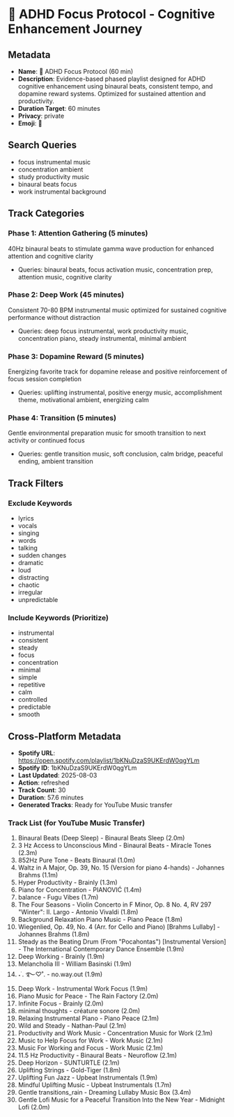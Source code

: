 # 🧠 ADHD Focus Protocol - Cognitive Enhancement Journey

## Metadata
- **Name**: 🧠 ADHD Focus Protocol (60 min)
- **Description**: Evidence-based phased playlist designed for ADHD cognitive enhancement using binaural beats, consistent tempo, and dopamine reward systems. Optimized for sustained attention and productivity.
- **Duration Target**: 60 minutes
- **Privacy**: private
- **Emoji**: 🧠

## Search Queries
- focus instrumental music
- concentration ambient
- study productivity music
- binaural beats focus
- work instrumental background

## Track Categories
### Phase 1: Attention Gathering (5 minutes)
40Hz binaural beats to stimulate gamma wave production for enhanced attention and cognitive clarity
- Queries: binaural beats, focus activation music, concentration prep, attention music, cognitive clarity

### Phase 2: Deep Work (45 minutes)
Consistent 70-80 BPM instrumental music optimized for sustained cognitive performance without distraction
- Queries: deep focus instrumental, work productivity music, concentration piano, steady instrumental, minimal ambient

### Phase 3: Dopamine Reward (5 minutes)
Energizing favorite track for dopamine release and positive reinforcement of focus session completion
- Queries: uplifting instrumental, positive energy music, accomplishment theme, motivational ambient, energizing calm

### Phase 4: Transition (5 minutes)
Gentle environmental preparation music for smooth transition to next activity or continued focus
- Queries: gentle transition music, soft conclusion, calm bridge, peaceful ending, ambient transition

## Track Filters
### Exclude Keywords
- lyrics
- vocals
- singing
- words
- talking
- sudden changes
- dramatic
- loud
- distracting
- chaotic
- irregular
- unpredictable

### Include Keywords (Prioritize)
- instrumental
- consistent
- steady
- focus
- concentration
- minimal
- simple
- repetitive
- calm
- controlled
- predictable
- smooth


## Cross-Platform Metadata
- **Spotify URL**: https://open.spotify.com/playlist/1bKNuDzaS9UKErdW0qgYLm
- **Spotify ID**: 1bKNuDzaS9UKErdW0qgYLm
- **Last Updated**: 2025-08-03
- **Action**: refreshed
- **Track Count**: 30
- **Duration**: 57.6 minutes
- **Generated Tracks**: Ready for YouTube Music transfer

### Track List (for YouTube Music Transfer)
 1. Binaural Beats (Deep Sleep) - Binaural Beats Sleep (2.0m)
 2. 3 Hz Access to Unconscious Mind - Binaural Beats - Miracle Tones (2.3m)
 3. 852Hz Pure Tone - Beats Binaural (1.0m)
 4. Waltz in A Major, Op. 39, No. 15 (Version for piano 4-hands) - Johannes Brahms (1.1m)
 5. Hyper Productivity - Brainly (1.3m)
 6. Piano for Concentration - PIANOVIĆ (1.4m)
 7. balance - Fugu Vibes (1.7m)
 8. The Four Seasons - Violin Concerto in F Minor, Op. 8 No. 4, RV 297 "Winter": II. Largo - Antonio Vivaldi (1.8m)
 9. Background Relaxation Piano Music - Piano Peace (1.8m)
10. Wiegenlied, Op. 49, No. 4 (Arr. for Cello and Piano) [Brahms Lullaby] - Johannes Brahms (1.8m)
11. Steady as the Beating Drum (From "Pocahontas") [Instrumental Version] - The International Contemporary Dance Ensemble (1.9m)
12. Deep Working - Brainly (1.9m)
13. Melancholia III - William Basinski (1.9m)
14. ˖ ࣪. ࿐♡˚. - no.way.out (1.9m)
15. Deep Work - Instrumental Work Focus (1.9m)
16. Piano Music for Peace - The Rain Factory (2.0m)
17. Infinite Focus - Brainly (2.0m)
18. minimal thoughts - créature sonore (2.0m)
19. Relaxing Instrumental Piano - Piano Peace (2.1m)
20. Wild and Steady - Nathan-Paul (2.1m)
21. Productivity and Work Music - Concentration Music for Work (2.1m)
22. Music to Help Focus for Work - Work Music (2.1m)
23. Music For Working and Focus - Work Music (2.1m)
24. 11.5 Hz Productivity - Binaural Beats - Neuroflow (2.1m)
25. Deep Horizon - SUNTURTLE (2.1m)
26. Uplifting Strings - Gold-Tiger (1.8m)
27. Uplifting Fun Jazz - Upbeat Instrumentals (1.9m)
28. Mindful Uplifting Music - Upbeat Instrumentals (1.7m)
29. Gentle transitions_rain - Dreaming Lullaby Music Box (3.4m)
30. Gentle Lofi Music for a Peaceful Transition Into the New Year - Midnight Lofi (2.0m)
